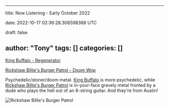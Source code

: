 
---
title: Now Listening - Early October 2022

date: 2022-10-17 02:36:28.306598368 UTC

draft: false

author: "Tony"
tags: []
categories: []
---


[King Buffalo - Regenerator](https://open.spotify.com/album/3xArGf5JGYwsFcWIo62v4w?si=8bbc53e738144601)

[Rickshaw Billie's Burger Patrol - Doom Wop](https://open.spotify.com/album/0ytnRFhM63sEzmTyeQf8YR?si=vxMHwbSlRBCQZsCSjn7dSA)

Psychedelic/stoner/doom metal. [King Buffalo](https://kingbuffalo.com/) is more psychedelic, while [Rickshaw Billie's Burger Patrol](https://rickshawbilliesburgerpatrol.com/) is in-your-face gravely metal fronted by a dude who plays the hell out of an 8-string guitar. And they're from Austin!

![Rickshaw Billie's Burger Patrol](https://static1.squarespace.com/static/589cf1eb59cc685485c64338/t/608fef63e16b36577f3e4d86/1620045667277/RBBP_SAFE_PRESS_Credit%3A+Bella+Martinez.jpg?format=2500w)

